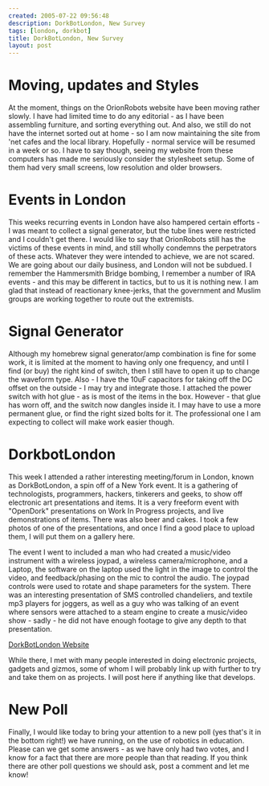 ```yaml
---
created: 2005-07-22 09:56:48
description: DorkBotLondon, New Survey
tags: [london, dorkbot]
title: DorkBotLondon, New Survey
layout: post
---
```

# Moving, updates and Styles

At the moment, things on the OrionRobots website have been moving rather slowly. I have had limited time to do any editorial - as I have been assembling furniture, and sorting everything out. And also, we still do not have the internet sorted out at home - so I am now maintaining the site from 'net cafes and the local library. Hopefully - normal service will be resumed in a week or so. I have to say though, seeing my website from these computers has made me seriously consider the stylesheet setup. Some of them had very small screens, low resolution and older browsers.

# Events in London

This weeks recurring events in London have also hampered certain efforts - I was meant to collect a signal generator, but the tube lines were restricted and I couldn't get there. I would like to say that OrionRobots still has the victims of these events in mind, and still wholly condemns the perpetrators of these acts. Whatever they were intended to achieve, we are not scared. We are going about our daily business, and London will not be subdued. I remember the Hammersmith Bridge bombing, I remember a number of IRA events - and this may be different in tactics, but to us it is nothing new. I am glad that instead of reactionary knee-jerks, that the government and Muslim groups are working together to route out the extremists.

# Signal Generator

Although my homebrew signal generator/amp combination is fine for some work, it is limited at the moment to having only one frequency, and until I find (or buy) the right kind of switch, then I still have to open it up to change the waveform type. Also - I have the 10uF capacitors for taking off the DC offset on the outside - I may try and integrate those. I attached the power switch with hot glue - as is most of the items in the box. However - that glue has worn off, and the switch now dangles inside it. I may have to use a more permanent glue, or find the right sized bolts for it. The professional one I am expecting to collect will make work easier though.

# DorkbotLondon

This week I attended a rather interesting meeting/forum in London, known as DorkBotLondon, a spin off of a New York event. It is a gathering of technologists, programmers, hackers, tinkerers and geeks, to show off electronic art presentations and items. It is a very freeform event with "OpenDork" presentations on Work In Progress projects, and live demonstrations of items. There was also beer and cakes. I took a few photos of one of the presentations, and once I find a good place to upload them, I will put them on a gallery here.

The event I went to included a man who had created a music/video instrument with a wireless joypad, a wireless camera/microphone, and a Laptop, the software on the laptop used the light in the image to control the video, and feedback/phasing on the mic to control the audio. The joypad controls were used to rotate and shape parameters for the system. There was an interesting presentation of SMS controlled chandeliers, and textile mp3 players for joggers, as well as a guy who was talking of an event where sensors were attached to a steam engine to create a music/video show - sadly - he did not have enough footage to give any depth to that presentation.

[DorkBotLondon Website](http://dorkbotlondon.org/)

While there, I met with many people interested in doing electronic projects, gadgets and gizmos, some of whom I will probably link up with further to try and take them on as projects. I will post here if anything like that develops.

# New Poll

Finally, I would like today to bring your attention to a new poll (yes that's it in the bottom right!) we have running, on the use of robotics in education. Please can we get some answers - as we have only had two votes, and I know for a fact that there are more people than that reading. If you think there are other poll questions we should ask, post a comment and let me know!
